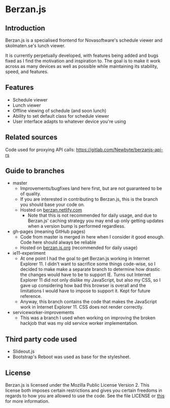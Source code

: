 # Berzan.js
## Introduction
Berzan.js is a specialised frontend for Novasoftware's schedule viewer and
 skolmaten.se's lunch viewer.

It is currently perpetually developed, with features being added and bugs fixed
 as I find the motivation and inspiration to. The goal is to make it work across
 as many devices as well as possible while maintaining its stability, speed, and
 features.

## Features 

* Schedule viewer
* Lunch viewer 
* Offline viewing of schedule (and soon lunch)
* Ability to set default class for schedule viewer
* User interface adapts to whatever device you're using

## Related sources

Code used for proxying API calls: https://gitlab.com/Newbyte/berzanjs-api-rs

## Guide to branches 

* master
  * Improvements/bugfixes land here first, but are not guaranteed to be of quality.
  * If you are interested in contributing to Berzan.js, this is the branch you should base your code on.
  * Hosted on [berzan.netlify.com](https://berzan.netlify.com)
    * Note that this is not recommended for daily usage, and due to Berzan.js' caching strategy you may end up only getting updates when a version bump is performed regardless. 
* gh-pages (meaning GitHub pages)
  * Code from master is merged in here when I consider it good enough. Code here should always be reliable
  * Hosted on [berzan.js.org](https://berzan.js.org) (recommended for daily usage)
* ie11-experiment
  * At one point I had the goal to get Berzan.js working in Internet Explorer 11. I didn't want to sacrifice some things code-wise, so I decided to make make a separate branch to determine how drastic the changes would have to be to support IE. Turns out Internet Explorer 11 did not only dislike my JavaScript, but also my CSS, so I gave up considering how bad this browser is overall and the limitations I would have to impose to support it. Kept for future reference.
  * Anyway, this branch contains the code that makes the JavaScript work in Internet Explorer 11. CSS does not render correctly.
* serviceworker-improvements
  * This was a branch I used when working on improving the broken hackjob that was my old service worker implementation.

## Third party code used
* Slideout.js
* Bootstrap's Reboot was used as base for the stylesheet.

## License 

Berzan.js is licensed under the Mozilla Public License Version 2. This license
 both imposes certain restrictions and gives you certain freedoms in regards to
 how you are allowed to use the code. See the file LICENSE or
 [this](https://www.mozilla.org/en-US/MPL/2.0/) for more information. 
